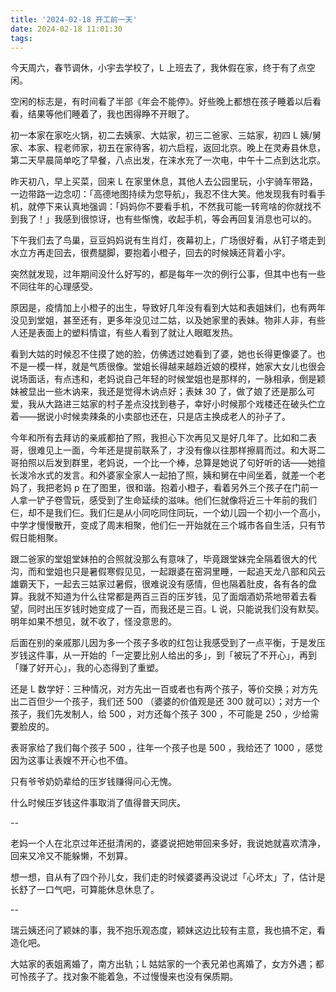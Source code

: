 ```yaml
---
title: '2024-02-18 开工前一天'
date: 2024-02-18 11:01:30
tags:
---
```


今天周六，春节调休，小宇去学校了，L 上班去了，我休假在家，终于有了点空闲。

空闲的标志是，有时间看了半部《年会不能停》。好些晚上都想在孩子睡着以后看看，结果等他们睡着了，我也困得睁不开眼了。

初一本家在家吃火锅，初二去姨家、大姑家，初三二爸家、三姑家，初四 L 姨/舅家、本家、程老师家，初五在家待客，初六启程，返回北京。晚上在灵寿县休息，第二天早晨简单吃了早餐，八点出发，在涞水充了一次电，中午十二点到达北京。

昨天初八，早上买菜，回来 L 在家里休息，其他人去公园里玩，小宇骑车带路，一边带路一边念叨：「高德地图持续为您导航」，我忍不住大笑。他发现我有时看手机，就停下来认真地强调：「妈妈你不要看手机，不然我可能一转弯啥的你就找不到我了！」我感到很惊讶，也有些惭愧，收起手机，等会再回复消息也可以的。

下午我们去了鸟巢，豆豆妈妈说有生肖灯，夜幕初上，广场很好看，从钉子塔走到水立方再走回去，很费腿脚，要抱着小橙子，回去的时候姨还背着小宇。

突然就发现，过年期间没什么好写的，都是每年一次的例行公事，但其中也有一些不同往年的心理感受。

原因是，疫情加上小橙子的出生，导致好几年没有看到大姑和表姐妹们，也有两年没见到堂姐，甚至还有，更多年没见过二姑，以及她家里的表妹。物非人非，有些人还是表面上的塑料情谊，有些人看到了就让人眼眶发热。

看到大姑的时候忍不住摸了她的脸，仿佛透过她看到了婆，她也长得更像婆了。也不是一模一样，就是气质很像。堂姐长得越来越趋近娘的模样，她家大女儿也很会说场面话，有点违和，老妈说自己年轻的时候堂姐也是那样的，一脉相承，倒是颖妹被显出一些木讷来，我还是觉得木讷点好；表妹 30 了，做了娘了还是那么可爱，我从大路进三姑家的村子差点没找到巷子，幸好小时候那个戏楼还在破头伫立着——据说小时候卖辣条的小卖部也还在，只是店主换成老人的孙子了。

今年和所有去拜访的亲戚都拍了照，我担心下次再见又是好几年了。比如和二表哥，很难见上一面，今年还是提前联系了，才没有像以往那样擦肩而过。和大哥二哥拍照以后发到群里，老妈说，一个比一个棒，总算是她说了句好听的话——她擅长泼冷水式的发言。和外婆家全家人一起拍了照，姨和舅在中间坐着，就差一个老妈了，我把老妈 p 在了图里，很和谐。抱着小橙子，看着另外三个孩子在门前一人拿一铲子卷雪玩，感受到了生命延续的滋味。他们仨就像将近三十年前的我们仨，却不是我们仨。我们仨是从小同吃同住同玩，一个幼儿园一个初小一个高小，中学才慢慢散开，变成了周末相聚，他们仨一开始就在三个城市各自生活，只有节假日能相聚。

跟二爸家的堂姐堂妹拍的合照就没那么有意味了，毕竟跟堂妹完全隔着很大的代沟，而和堂姐也只是暑假寒假见见，一起跟婆在窑洞里睡，一起追天龙八部和风云雄霸天下，一起去三姑家过暑假，很难说没有感情，但也隔着肚皮，各有各的盘算。我就不知道为什么往常都是两百三百的压岁钱，见了面烟酒奶茶地带着去看望，同时出压岁钱时她变成了一百，而我还是三百。L 说，只能说我们没有默契。明年如果不想见，就不收了，怪没意思的。

后面在别的亲戚那儿因为多一个孩子多收的红包让我感受到了一点平衡，于是发压岁钱这件事，从一开始的「一定要比别人给出的多」，到「被玩了不开心」，再到「赚了好开心」，我的心态得到了重塑。

还是 L 数学好：三种情况，对方先出一百或者也有两个孩子，等价交换；对方先出二百但少一个孩子，我们还 500 （婆婆的价值观是还 300 就可以）；对方一个孩子，我们先发制人，给 500 ，对方还每个孩子 300 ，不可能是 250 ，少给需要脸皮的。

表哥家给了我们每个孩子 500 ，往年一个孩子也是 500 ，我给还了 1000 ，感觉因为这事让表嫂不开心也不值。

只有爷爷奶奶辈给的压岁钱赚得问心无愧。

什么时候压岁钱这件事取消了值得普天同庆。

--

老妈一个人在北京过年还挺清闲的，婆婆说把她带回来多好，我说她就喜欢清净，回来又冷又不能躲懒，不划算。

想一想，自从有了四个孙儿女，我们走的时候婆婆再没说过「心坏太」了，估计是长舒了一口气吧，可算能休息休息了。

--

瑞云姨还问了颖妹的事，我不抱乐观态度，颖妹这边比较有主意，我也搞不定，看造化吧。

大姑家的表姐离婚了，南方出轨；L 姑姑家的一个表兄弟也离婚了，女方外遇；都可怜孩子了。找对象不能着急，不过慢慢来也没有保质期。



